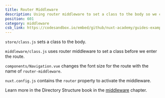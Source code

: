 ```yaml
---
title: Router Middleware
description: Using router middleware to set a class to the body so we can then style differently depending on the route
position: 601
category: middleware
csb_link: https://codesandbox.io/embed/github/nuxt-academy/guides-examples/tree/master/04_directory_structure/09_middleware_router
---
```


<example-intro></example-intro>

`store/class.js` sets a class to the body.

`middleware/class.js` uses router middleware to set a class before we enter the route.

`components/Navigation.vue` changes the font size for the route with the name of `router-middleware`.

`nuxt.config.js` contains the `router` property to activate the middleware.

<base-alert type="next">

Learn more in the Directory Structure book in the [middleware](/docs/2.x/directory-structure/middleware#router-middleware) chapter.

</base-alert>

<code-sandbox :src="csb_link"></code-sandbox>
